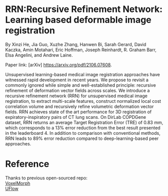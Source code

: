 # RRN:Recursive Refinement Network: Learning based deformable image registration

By Xinzi He, Jia Guo, Xuzhe Zhang, Hanwen Bi, Sarah Gerard, David Kaczka, Amin Motahari, Eric Hoffman, Joseph Reinhardt, R. Graham Barr, Elsa Angelini, and Andrew Laine.

Paper link: [arXiv] https://arxiv.org/pdf/2106.07608.

Unsupervised learning-based medical image registration approaches have witnessed rapid development in recent years. We propose to revisit a commonly ignored while simple and well-established principle: recursive refinement of deformation vector fields across scales. We introduce a recursive refinement network (RRN) for unsupervised medical image registration, to extract multi-scale features, construct normalized local cost correlation volume and recursively refine volumetric deformation vector fields. RRN achieves state of the art performance for 3D registration of expiratory-inspiratory pairs of CT lung scans. On DirLab COPDGene dataset, RRN returns an average Target Registration Error (TRE) of 0.83 mm, which corresponds to a 13% error reduction from the best result presented in the leaderboard 4. In addition to comparison with conventional methods, RRN leads to 89% error reduction compared to deep-learning-based peer approaches.


# Reference

Thanks to previous open-sourced repo:  
[VoxelMorph](https://github.com/voxelmorph/voxelmorph)    
[UFlow](https://github.com/google-research/google-research/tree/master/uflow)   
